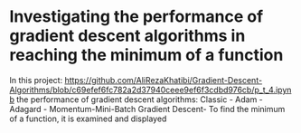 # Investigating the performance of gradient descent algorithms in reaching the minimum of a function
In this project: https://github.com/AliRezaKhatibi/Gradient-Descent-Algorithms/blob/c69efef6fc782a2d37940ceee9ef6f3cdbd976cb/p_t_4.ipynb  the performance of gradient descent algorithms:
Classic - Adam - Adagard - Momentum-Mini-Batch Gradient Descent-
To find the minimum of a function, it is examined and displayed

